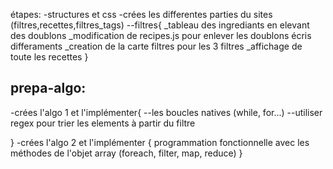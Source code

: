 <!-- projet 7 openclassrooms: Développez un algorithme de recherche en JavaScript -->
étapes:
-structures et css
-crées les differentes parties du sites (filtres,recettes,filtres_tags)
    --filtres{
        _tableau des ingrediants en elevant des doublons
        _modification de recipes.js pour enlever les doublons écris differaments
        _creation de la carte filtres pour les 3 filtres
        _affichage de toute les recettes
    } 

prepa-algo:
-
-crées l'algo 1 et l'implémenter{
    --les boucles natives (while, for...)
    --utiliser regex pour trier les elements à partir du filtre
    <!-- je ne suis pas sense trier les recettes depuis les inputes filtres  -->

}
-crées l'algo 2 et l'implémenter  {
    programmation fonctionnelle avec les méthodes de l'objet array (foreach, filter, map, reduce)
}

<!-- Où j'en suis: 
    --ajouter carte tag au click
    --déroulement des filtres
    --algo recherche principale mettre à jour les filtres
    --plus ou moins fini le css 
-->
<!-- problèmes:
    -- quand je déroule filtre et que je commence une recherche le filtre se reenroule 
    --les cartes recettes on pas toutes les mêmes dimentions
    -- quand on reduit la taille de l'ecran le texte dépasse de la carte
-->
 
<!-- Question: 
    --est-ce que j'ai le droit de mettre des infos caché pour les utilisés en js après
    --est-ce que je peux utilisé index et sort pour trier mon tableau
-->